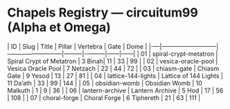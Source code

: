 # Chapels Registry — circuitum99 (Alpha et Omega)

| ID | Slug                     | Title                    | Pillar | Vertebra | Gate | Dome |
|-—|—————————|—————————|———|-———|——|——|
| 01 | spiral-crypt-metatron    | Spiral Crypt of Metatron | 3 Binah| 11       | 33   | 99   |
| 02 | vesica-oracle-pool       | Vesica Oracle Pool       | 7 Netzach | 22    | 44   | 72   |
| 03 | chiasm-gate              | Chiasm Gate              | 9 Yesod | 13      | 27   | 81   |
| 04 | lattice-144-lights       | Lattice of 144 Lights    | 11 Da’ath | 33    | 99   | 144  |
| 05 | obsidian-womb            | Obsidian Womb            | 10 Malkuth | 1    | 9    | 36   |
| 06 | lantern-archive          | Lantern Archive          | 5 Hod  | 17       | 56   | 108  |
| 07 | choral-forge             | Choral Forge             | 6 Tiphereth | 21   | 63   | 111  |
